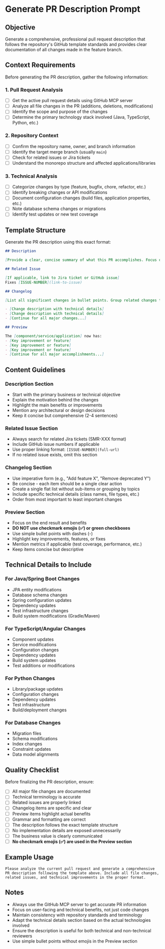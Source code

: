# Generate PR Description Prompt

## Objective
Generate a comprehensive, professional pull request description that follows the repository's GitHub template standards and provides clear documentation of all changes made in the feature branch.

## Context Requirements
Before generating the PR description, gather the following information:

### 1. Pull Request Analysis
- [ ] Get the active pull request details using GitHub MCP server
- [ ] Analyze all file changes in the PR (additions, deletions, modifications)
- [ ] Identify the scope and purpose of the changes
- [ ] Determine the primary technology stack involved (Java, TypeScript, Python, etc.)

### 2. Repository Context
- [ ] Confirm the repository name, owner, and branch information
- [ ] Identify the target merge branch (usually `main`)
- [ ] Check for related issues or Jira tickets
- [ ] Understand the monorepo structure and affected applications/libraries

### 3. Technical Analysis
- [ ] Categorize changes by type (feature, bugfix, chore, refactor, etc.)
- [ ] Identify breaking changes or API modifications
- [ ] Document configuration changes (build files, application properties, etc.)
- [ ] Note database schema changes or migrations
- [ ] Identify test updates or new test coverage

## Template Structure
Generate the PR description using this exact format:

```markdown
## Description

[Provide a clear, concise summary of what this PR accomplishes. Focus on the business value and technical impact. Explain WHY these changes were made, not just WHAT was changed.]

## Related Issue

[If applicable, link to Jira ticket or GitHub issue]
Fixes [ISSUE-NUMBER](link-to-issue)

## Changelog

[List all significant changes in bullet points. Group related changes together. Be specific but concise:]

- [Change description with technical details]
- [Change description with technical details]
- [Continue for all major changes...]

## Preview

The [component/service/application] now has:
- [Key improvement or feature]
- [Key improvement or feature]
- [Key improvement or feature]
- [Continue for all major accomplishments...]
```

## Content Guidelines

### Description Section
- Start with the primary business or technical objective
- Explain the motivation behind the changes
- Highlight the main benefits or improvements
- Mention any architectural or design decisions
- Keep it concise but comprehensive (2-4 sentences)

### Related Issue Section
- Always search for related Jira tickets (SMR-XXX format)
- Include GitHub issue numbers if applicable
- Use proper linking format: `[ISSUE-NUMBER](full-url)`
- If no related issue exists, omit this section

### Changelog Section
- Use imperative form (e.g., "Add feature X", "Remove deprecated Y")
- Be concise - each item should be a single clear action
- Create a single flat list without sub-items or grouping by topics
- Include specific technical details (class names, file types, etc.)
- Order from most important to least important changes

### Preview Section
- Focus on the end result and benefits
- **DO NOT use checkmark emojis (✅) or green checkboxes**
- Use simple bullet points with dashes (-)
- Highlight key improvements, features, or fixes
- Mention metrics if applicable (test coverage, performance, etc.)
- Keep items concise but descriptive

## Technical Details to Include

### For Java/Spring Boot Changes
- JPA entity modifications
- Database schema changes
- Spring configuration updates
- Dependency updates
- Test infrastructure changes
- Build system modifications (Gradle/Maven)

### For TypeScript/Angular Changes
- Component updates
- Service modifications
- Configuration changes
- Dependency updates
- Build system updates
- Test additions or modifications

### For Python Changes
- Library/package updates
- Configuration changes
- Dependency updates
- Test infrastructure
- Build/deployment changes

### For Database Changes
- Migration files
- Schema modifications
- Index changes
- Constraint updates
- Data model alignments

## Quality Checklist
Before finalizing the PR description, ensure:

- [ ] All major file changes are documented
- [ ] Technical terminology is accurate
- [ ] Related issues are properly linked
- [ ] Changelog items are specific and clear
- [ ] Preview items highlight actual benefits
- [ ] Grammar and formatting are correct
- [ ] The description follows the exact template structure
- [ ] No implementation details are exposed unnecessarily
- [ ] The business value is clearly communicated
- [ ] **No checkmark emojis (✅) are used in the Preview section**

## Example Usage

```
Please analyze the current pull request and generate a comprehensive PR description following the template above. Include all file changes, related issues, and technical improvements in the proper format.
```

## Notes
- Always use the GitHub MCP server to get accurate PR information
- Focus on user-facing and technical benefits, not just code changes
- Maintain consistency with repository standards and terminology
- Adapt the technical details section based on the actual technologies involved
- Ensure the description is useful for both technical and non-technical reviewers
- Use simple bullet points without emojis in the Preview section
